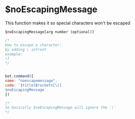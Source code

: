 # $noEscapingMessage

This function makes it so special characters won't be escaped

```text
$noEscapingMessage[arg number (optional)]
```

```javascript
/*
How to escape a character:
by adding \ infront
example:
\]
*/


bot.command({
name: "noescapemessage",
code: `$title[Brackets[\]]
$noEscapingMessage`
})

/*
So basically $noEscapingMessage will ignore the '\'
*/
```

